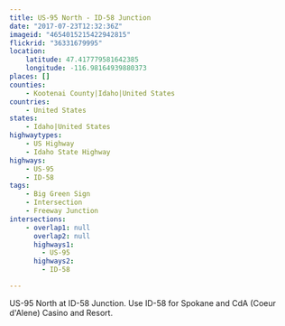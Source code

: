 ```yaml
---
title: US-95 North - ID-58 Junction
date: "2017-07-23T12:32:36Z"
imageid: "4654015215422942815"
flickrid: "36331679995"
location:
    latitude: 47.417779581642385
    longitude: -116.98164939880373
places: []
counties:
    - Kootenai County|Idaho|United States
countries:
    - United States
states:
    - Idaho|United States
highwaytypes:
    - US Highway
    - Idaho State Highway
highways:
    - US-95
    - ID-58
tags:
    - Big Green Sign
    - Intersection
    - Freeway Junction
intersections:
    - overlap1: null
      overlap2: null
      highways1:
        - US-95
      highways2:
        - ID-58

---
```

US-95 North at ID-58 Junction.  Use ID-58 for Spokane and CdA (Coeur d'Alene) Casino and Resort.